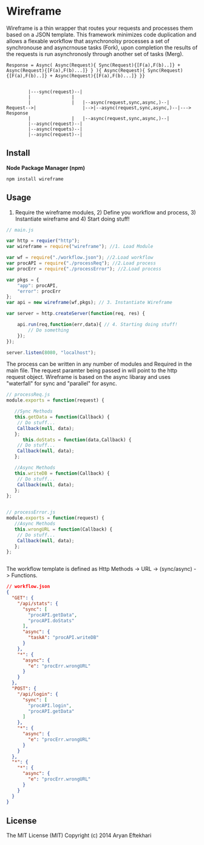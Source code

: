 # Wireframe
Wireframe is a thin wrapper that routes your requests and processes them based on a JSON template. This framework minimizes code duplication and allows a flexable workflow that asynchronolsy processes a set of synchronouse and asyncrnouse tasks (Fork), upon completion the results of the requests is run asynchronosly through another set of tasks (Merg).
```
Response = Async( Async(Request){ Sync(Request){[F(a),F(b)..]} + Async(Request){[F(a),F(b)...]} } ){ Async(Request){ Sync(Request){[F(a),F(b)..]} + Async(Request){[F(a),F(b)...]} }}


	  	|---sync(request)--|
	  	|  				|
	  	|  				|   |--async(request,sync,async,)--|
Request-->|  				|-->|--async(request,sync,async,)--|---> Response
	  	|  			    |   |--async(request,sync,async,)--|
	  	|--async(request)--|
	  	|--async(requets)--|
	  	|--async(request)--|

```

## Install

__Node Package Manager (npm)__
```Shell
npm install wireframe
```

## Usage
1) Require the wireframe modules, 2) Define you workflow and process, 3) Instantiate wireframe and 4) Start doing stuff!

```JavaScript
// main.js

var http = requier("http");
var wireframe = require("wireframe"); //1. Load Module

var wf = require("./workflow.json"); //2.Load workflow
var procAPI = require("./processReq"); //2.Load process
var procErr = require("./processError"); //2.Load process

var pkgs = {
	"app": procAPI,
	"error": procErr
};
var api = new wireframe(wf,pkgs); // 3. Instantiate Wireframe

var server = http.createServer(function(req, res) {

	api.run(req,function(err,data){ // 4. Starting doing stuff!
		// Do something
	});
});

server.listen(8080, "localhost");
```

The process can be written in any number of modules and Required in the main file. The request paramter being passed in will point to the http request object. Wireframe is based on the async libaray and uses "waterfall" for sync and "parallel" for async.

```JavaScript
// processReq.js
module.exports = function(request) {

   //Sync Methods
   this.getData = function(Callback) {
   	// Do stuff...
   	Callback(null, data);
   };
      this.doStats = function(data,Callback) {
   	// Do stuff...
   	Callback(null, data);
   };

   //Async Methods
   this.writeDB = function(Callback) {
   	// Do stuff...
   	Callback(null, data);
   };
};
```

```JavaScript

// processError.js
module.exports = function(request) {
   //Async Methods
   this.wrongURL = function(Callback) {
   	// Do stuff...
   	Callback(null, data);
   };
};



```

The workflow template is defined as Http Methods -> URL -> (sync/async) -> Functions.

```JSON
// workflow.json
{
  "GET": {
    "/api/stats": {
      "sync": [
        "procAPI.getData",
        "procAPI.doStats"
      ],
      "async": {
        "taskA": "procAPI.writeDB"
      }
    },
    "*": {
      "async": {
        "e": "procErr.wrongURL"
      }
    }
  },
  "POST": {
    "/api/login": {
      "sync": [
        "procAPI.login",
        "procAPI.getData"
      ]
    },
    "*": {
      "async": {
        "e": "procErr.wrongURL"
      }
    }
  },
  "*": {
    "*": {
      "async": {
        "e": "procErr.wrongURL"
      }
    }
  }
}
```



## License
The MIT License (MIT)
Copyright (c) 2014 Aryan Eftekhari
